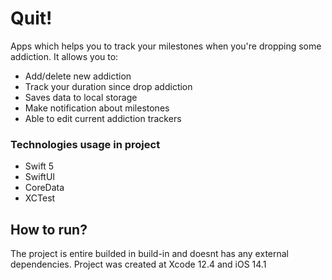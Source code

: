 #  Quit!

Apps which helps you to track your milestones when you're dropping some addiction.
It allows you to: 
* Add/delete new addiction
* Track your duration since drop addiction 
* Saves data to local storage
* Make notification about milestones
* Able to edit current addiction trackers


### Technologies usage in project
* Swift 5
* SwiftUI
* CoreData
* XCTest

## How to run?
The project is entire builded in build-in and doesnt has any external dependencies. 
Project was created at Xcode 12.4 and iOS 14.1

